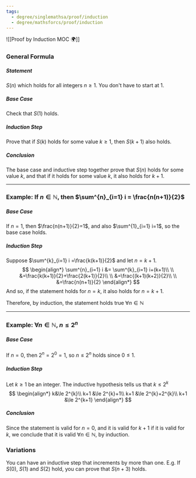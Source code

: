 ```yaml
---
tags:
  - degree/singlemathsa/proof/induction
  - degree/mathsforcs/proof/induction
---
```

![[Proof by Induction MOC 🌍]]

### General Formula

##### Statement
$S(n)$ which holds for all integers $n\ge 1$.
You don't have to start at 1.
##### Base Case
Check that $S(1)$ holds.
##### Induction Step
Prove that if $S(k)$ holds for some value $k \ge 1$, then $S(k+1)$ also holds.
##### Conclusion
The base case and inductive step together prove that $S(n)$ holds for some value $k$, and that if it holds for some value $k$, it also holds for $k+1$.

---
### Example: If $n\in\mathbb{N}$, then $\sum^{n}_{i=1} i = \frac{n(n+1)}{2}$

##### Base Case
If $n=1$, then $\frac{n(n+1)}{2}=1$, and also $\sum^{1}_{i=1} i=1$, so the base case holds.

##### Induction Step
Suppose $\sum^{k}_{i=1} i =\frac{k(k+1)}{2}$ and let $n=k+1$.
$$
\begin{align*}
\sum^{n}_{i=1} i &= \sum^{k}_{i=1} i+(k+1)\\
\\
&=\frac{k(k+1)}{2}+\frac{2(k+1)}{2}\\
\\
&=\frac{(k+1)(k+2)}{2}\\
\\
&=\frac{n(n+1)}{2}
\end{align*}
$$
And so, if the statement holds for $n=k$, it also holds for $n=k+1$.

Therefore, by induction, the statement holds true $\forall n\in \mathbb{N}$

---
### Example: $\forall n\in\mathbb{N}$, $n\le 2^{n}$

##### Base Case
If $n=0$, then $2^{n}=2^{0}=1$, so $n\le 2^{n}$ holds since $0\le1$.

##### Induction Step
Let $k\ge 1$ be an integer.
The inductive hypothesis tells us that $k\le 2^{k}$
$$
\begin{align*}
k&\le 2^{k}\\
k+1 &\le 2^{k}+1\\
k+1 &\le 2^{k}+2^{k}\\
k+1 &\le 2^{k+1}
\end{align*}
$$

##### Conclusion
Since the statement is valid for $n=0$, and it is valid for $k+1$ if it is valid for $k$, we conclude that it is valid $\forall n\in\mathbb{N}$, by induction.

### Variations

You can have an inductive step that increments by more than one.
E.g. If $S(0)$, $S(1)$ and $S(2)$ hold, you can prove that $S(n+3)$ holds.